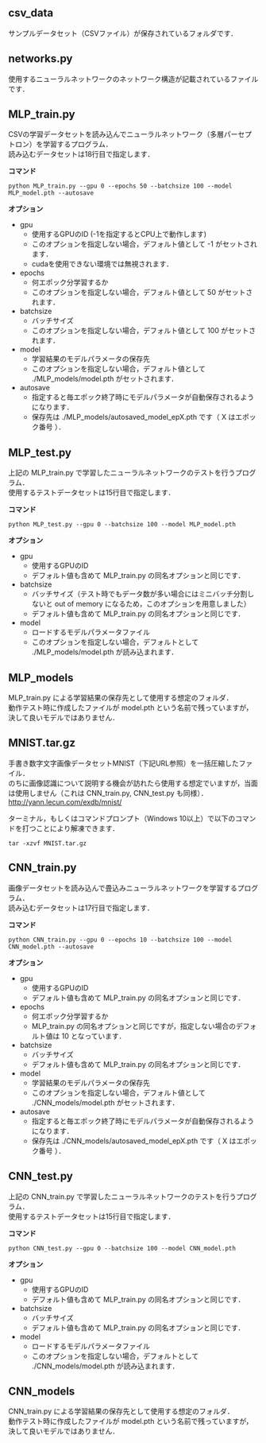 ## csv_data

サンプルデータセット（CSVファイル）が保存されているフォルダです．

## networks.py

使用するニューラルネットワークのネットワーク構造が記載されているファイルです．

## MLP_train.py

CSVの学習データセットを読み込んでニューラルネットワーク（多層パーセプトロン）を学習するプログラム．  
読み込むデータセットは18行目で指定します．

**コマンド**
```
python MLP_train.py --gpu 0 --epochs 50 --batchsize 100 --model MLP_model.pth --autosave
```
**オプション**
- gpu
  - 使用するGPUのID (-1を指定するとCPU上で動作します)
  - このオプションを指定しない場合，デフォルト値として -1 がセットされます．
  - cudaを使用できない環境では無視されます．
- epochs
  - 何エポック分学習するか
  - このオプションを指定しない場合，デフォルト値として 50 がセットされます．
- batchsize
  - バッチサイズ
  - このオプションを指定しない場合，デフォルト値として 100 がセットされます．
- model
  - 学習結果のモデルパラメータの保存先
  - このオプションを指定しない場合，デフォルト値として ./MLP_models/model.pth がセットされます．
- autosave
  - 指定すると毎エポック終了時にモデルパラメータが自動保存されるようになります．
  - 保存先は ./MLP_models/autosaved_model_epX.pth です（ X はエポック番号 ）．

## MLP_test.py

上記の MLP_train.py で学習したニューラルネットワークのテストを行うプログラム．  
使用するテストデータセットは15行目で指定します．

**コマンド**
```
python MLP_test.py --gpu 0 --batchsize 100 --model MLP_model.pth
```
**オプション**
- gpu
  - 使用するGPUのID
  - デフォルト値も含めて MLP_train.py の同名オプションと同じです．
- batchsize
  - バッチサイズ（テスト時でもデータ数が多い場合にはミニバッチ分割しないと out of memory になるため，このオプションを用意しました）
  - デフォルト値も含めて MLP_train.py の同名オプションと同じです．
- model
  - ロードするモデルパラメータファイル
  - このオプションを指定しない場合，デフォルトとして ./MLP_models/model.pth が読み込まれます．

## MLP_models

MLP_train.py による学習結果の保存先として使用する想定のフォルダ．  
動作テスト時に作成したファイルが model.pth という名前で残っていますが，決して良いモデルではありません．

## MNIST.tar.gz

手書き数字文字画像データセットMNIST（下記URL参照）を一括圧縮したファイル．  
のちに画像認識について説明する機会が訪れたら使用する想定でいますが，当面は使用しません（これは CNN_train.py, CNN_test.py も同様）．
http://yann.lecun.com/exdb/mnist/

ターミナル，もしくはコマンドプロンプト（Windows 10以上）で以下のコマンドを打つことにより解凍できます．
```
tar -xzvf MNIST.tar.gz
```

## CNN_train.py

画像データセットを読み込んで畳込みニューラルネットワークを学習するプログラム．  
読み込むデータセットは17行目で指定します．

**コマンド**
```
python CNN_train.py --gpu 0 --epochs 10 --batchsize 100 --model CNN_model.pth --autosave
```
**オプション**
- gpu
  - 使用するGPUのID
  - デフォルト値も含めて MLP_train.py の同名オプションと同じです．
- epochs
  - 何エポック分学習するか
  - MLP_train.py の同名オプションと同じですが，指定しない場合のデフォルト値は 10 となっています．
- batchsize
  - バッチサイズ
  - デフォルト値も含めて MLP_train.py の同名オプションと同じです．
- model
  - 学習結果のモデルパラメータの保存先
  - このオプションを指定しない場合，デフォルト値として ./CNN_models/model.pth がセットされます．
- autosave
  - 指定すると毎エポック終了時にモデルパラメータが自動保存されるようになります．
  - 保存先は ./CNN_models/autosaved_model_epX.pth です（ X はエポック番号 ）．

## CNN_test.py

上記の CNN_train.py で学習したニューラルネットワークのテストを行うプログラム．  
使用するテストデータセットは15行目で指定します．

**コマンド**
```
python CNN_test.py --gpu 0 --batchsize 100 --model CNN_model.pth
```
**オプション**
- gpu
  - 使用するGPUのID
  - デフォルト値も含めて MLP_train.py の同名オプションと同じです．
- batchsize
  - バッチサイズ
  - デフォルト値も含めて MLP_train.py の同名オプションと同じです．
- model
  - ロードするモデルパラメータファイル
  - このオプションを指定しない場合，デフォルトとして ./CNN_models/model.pth が読み込まれます．

## CNN_models

CNN_train.py による学習結果の保存先として使用する想定のフォルダ．  
動作テスト時に作成したファイルが model.pth という名前で残っていますが，決して良いモデルではありません．
